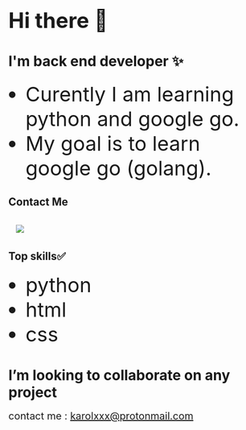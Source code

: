 
<body>
 <h1 style='font-size:3em'><b>Hi there</b> 👋</h1>

<h2 style='font-size:2em;font-family:'Monospace', 'Lucida Console''>I'm back end developer ✨</h2>
<ul style='font-size:20px'>
 <li style='font-size:2em;'> Curently I am learning python and google go.</li>
 <li style='font-size:2em'> My goal is to learn google go (golang).</li>
</ul>
<h2 style='font-size:2emfont-family:'Monospace', 'Lucida Console''> Contact Me<h2>
<a href='https://twitter.com/KKaprans'><img src="http://i.imgur.com/tXSoThF.png" witdh= 10 height = 10 ></a>
 <a href='https://www.reddit.com/user/skinypig1'><img src="https://image.flaticon.com/icons/png/512/1384/1384019.png"></a>

<h2 style='font-size:2emfont-family:'Monospace', 'Lucida Console''> Top skills✅</h2>

<ul style='font-size:20px'>
 <li style='font-size:2em'>python</li>
 <li style='font-size:2em'>html</li>
 <li style='font-size:2em'>css</li>
</ul>

<h1 style='font-size:2emfont-family:'Monospace', 'Lucida Console''>I’m looking to collaborate on any project</h1>

<span style='font-size:20px' >contact me : karolxxx@protonmail.com<span>
 </body>
